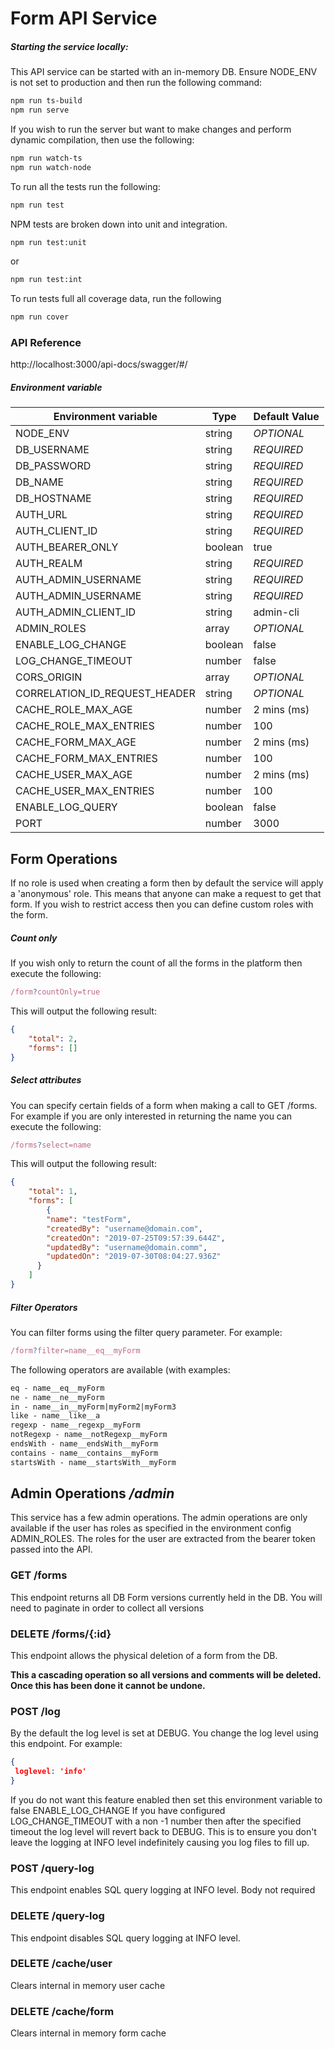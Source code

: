 # Form API Service

##### Starting the service locally:

This API service can be started with an in-memory DB. Ensure NODE_ENV is not set to production and then run the following command:

```bash
npm run ts-build
npm run serve
```

If you wish to run the server but want to make changes and perform dynamic compilation, then use the following:

```bash
npm run watch-ts
npm run watch-node
``` 

To run all the tests run the following:
```bash
npm run test
```

NPM tests are broken down into unit and integration.

```bash
npm run test:unit
```
or
```bash
npm run test:int
```

To run tests full all coverage data, run the following

```bash
npm run cover
```


### API Reference 
http://localhost:3000/api-docs/swagger/#/

##### Environment variable

| Environment variable 	        | Type 	        | Default Value 	|
|-------------------------------|---------------|-------------------|
| NODE_ENV                      | string    	| *OPTIONAL*        |   
| DB_USERNAME                   | string    	| *REQUIRED*        |                       
| DB_PASSWORD                   | string    	| *REQUIRED*        |                       
| DB_NAME                       | string    	| *REQUIRED*        |                       
| DB_HOSTNAME                   | string    	| *REQUIRED*        |                       
| AUTH_URL                      | string    	| *REQUIRED*        |   
| AUTH_CLIENT_ID                | string    	| *REQUIRED*        |                       
| AUTH_BEARER_ONLY              | boolean    	| true           	|                       
| AUTH_REALM                    | string    	| *REQUIRED*        |                       
| AUTH_ADMIN_USERNAME           | string    	| *REQUIRED*        |                       
| AUTH_ADMIN_USERNAME           | string    	| *REQUIRED*        |                       
| AUTH_ADMIN_CLIENT_ID          | string    	| admin-cli         |                       
| ADMIN_ROLES                   | array         | *OPTIONAL*        |
| ENABLE_LOG_CHANGE             | boolean    	| false             |  
| LOG_CHANGE_TIMEOUT            | number    	| false             |
| CORS_ORIGIN                   | array         | *OPTIONAL*        |
| CORRELATION_ID_REQUEST_HEADER | string        | *OPTIONAL*        |
| CACHE_ROLE_MAX_AGE            | number        | 2 mins (ms)       |
| CACHE_ROLE_MAX_ENTRIES        | number        | 100               |
| CACHE_FORM_MAX_AGE            | number        | 2 mins (ms)       |
| CACHE_FORM_MAX_ENTRIES        | number        | 100               |
| CACHE_USER_MAX_AGE            | number        | 2 mins (ms)       |
| CACHE_USER_MAX_ENTRIES        | number        | 100               |
| ENABLE_LOG_QUERY              | boolean       | false             |
| PORT                          | number        | 3000              |


                                     
## Form Operations

If no role is used when creating a form then by default the service will apply a 'anonymous' role. This
means that anyone can make a request to get that form. If you wish to restrict access then you can define custom roles with the form.


##### Count only 

If you wish only to return the count of all the forms in the platform then execute the following:

```js
/form?countOnly=true
```

This will output the following result:

```json
{
    "total": 2,
    "forms": []
}
```

##### Select attributes

You can specify certain fields of a form when making a call to GET /forms. For example if you are only interested in returning the name you can execute the following:

```js
/forms?select=name
```

This will output the following result:

```json
{
    "total": 1,
    "forms": [
        {
        "name": "testForm",
        "createdBy": "username@domain.com",
        "createdOn": "2019-07-25T09:57:39.644Z",
        "updatedBy": "username@domain.comm",
        "updatedOn": "2019-07-30T08:04:27.936Z"
      }
    ]
}
```

##### Filter Operators

You can filter forms using the filter query parameter. For example:

```js
/form?filter=name__eq__myForm
``` 

The following operators are available (with examples:
```markdown
eq - name__eq__myForm
ne - name__ne__myForm
in - name__in__myForm|myForm2|myForm3
like - name__like__a
regexp - name__regexp__myForm
notRegexp - name__notRegexp__myForm
endsWith - name__endsWith__myForm
contains - name__contains__myForm
startsWith - name__startsWith__myForm
```

## Admin Operations */admin*

This service has a few admin operations. The admin operations are only available if the user has roles as specified in the environment config ADMIN_ROLES. The roles for the user
are extracted from the bearer token passed into the API.

### GET /forms 
This endpoint returns all DB Form versions currently held in the DB. You will need to paginate in order to collect all versions

### DELETE /forms/{:id}

This endpoint allows the physical deletion of a form from the DB. 

**This a cascading operation so all versions and comments will be deleted. Once this has been done it cannot be undone.**

### POST /log

By the default the log level is set at DEBUG. You change the log level using this endpoint. For example:
```json
{
 loglevel: 'info'
}
```
If you do not want this feature enabled then set this environment variable to false ENABLE_LOG_CHANGE
If you have configured LOG_CHANGE_TIMEOUT with a non -1 number then after the specified timeout the log level will revert back to DEBUG. This is to ensure you don't leave the logging at INFO level indefinitely causing you log files to fill up.

### POST /query-log
This endpoint enables SQL query logging at INFO level. Body not required

### DELETE /query-log
This endpoint disables SQL query logging at INFO level.

### DELETE /cache/user
Clears internal in memory user cache

### DELETE /cache/form
Clears internal in memory form cache
